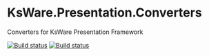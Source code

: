 # KsWare.Presentation.Converters
Converters for KsWare Presentation Framework

[![Build status](https://ci.appveyor.com/api/projects/status/f6egmwg7elfxua7y?svg=true)](https://ci.appveyor.com/project/KsWare/ksware-presentation-converters) 
[![Build status](https://ci.appveyor.com/api/projects/status/f6egmwg7elfxua7y/branch/develop?svg=true)](https://ci.appveyor.com/project/KsWare/ksware-presentation-converters/branch/develop)